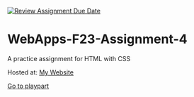 [![Review Assignment Due Date](https://classroom.github.com/assets/deadline-readme-button-24ddc0f5d75046c5622901739e7c5dd533143b0c8e959d652212380cedb1ea36.svg)](https://classroom.github.com/a/4tKarLeg)
# WebApps-F23-Assignment-4
A practice assignment for HTML with CSS

<p>Hosted at: <a href="https://44-563-webapps-f23.github.io/44563-webapps-f23-assignment4-sai220284/">My Website</a></p>

<a href="playpart.html">Go to playpart</a>
